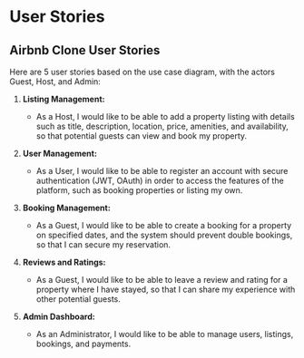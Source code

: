 
# User Stories

## Airbnb Clone User Stories

Here are 5 user stories based on the use case diagram, with the actors Guest, Host, and Admin:

1.  **Listing Management:**
    * As a Host, I would like to be able to add a property listing with details such as title, description, location, price, amenities, and availability, so that potential guests can view and book my property.

2.  **User Management:**
    * As a User, I would like to be able to register an account with secure authentication (JWT, OAuth) in order to access the features of the platform, such as booking properties or listing my own.

3.  **Booking Management:**
    * As a Guest, I would like to be able to create a booking for a property on specified dates, and the system should prevent double bookings, so that I can secure my reservation.

4.  **Reviews and Ratings:**
    * As a Guest, I would like to be able to leave a review and rating for a property where I have stayed, so that I can share my experience with other potential guests.

5.  **Admin Dashboard:**
    * As an Administrator, I would like to be able to manage users, listings, bookings, and payments.
